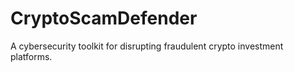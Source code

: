 # CryptoScamDefender
A cybersecurity toolkit for disrupting fraudulent crypto investment platforms.
